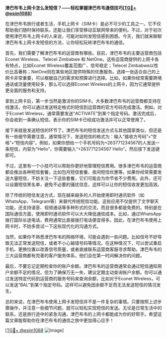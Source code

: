 **津巴布韦上网卡怎么发短信？——轻松掌握津巴布韦通信技巧[[TG💪+ @esim1088](https://t.me/s/esim1088)]**

在津巴布韦旅行或者生活，手机上网卡（SIM卡）是必不可少的工具之一。它不仅帮助我们随时保持联系，还能让我们享受移动互联网带来的便利。不过，对于初次使用津巴布韦上网卡的人来说，可能对如何发短信感到困惑。今天，我们就来聊聊津巴布韦上网卡发短信的方法，让你轻松玩转津巴布韦的通信。

首先，我们需要了解津巴布韦的运营商有哪些。目前，津巴布韦的主要运营商包括 Econet Wireless、Telecel Zimbabwe 和 NetOne。这些运营商提供的上网卡各有特点，比如Econet Wireless覆盖范围广、信号稳定；Telecel Zimbabwe以性价比高著称；NetOne则在某些地区提供特殊的优惠服务。选择一张适合自己的上网卡非常重要，可以根据自己的需求和预算进行选择。比如，如果你经常需要跨境通话或流量使用较多，那么可以选择Econet Wireless的上网卡，因为它通常提供更全面的服务和支持。

拿到上网卡后，第一步当然是激活你的SIM卡。大多数津巴布韦的运营商都支持在线激活，你可以通过发送特定格式的短信到运营商的官方号码完成激活。例如，对于Econet Wireless，通常需要发送“ACTIVATE”到某个指定号码。激活完成后，你会收到一条确认短信，表示你的SIM卡已经成功激活并可以正常使用了。

接下来就是发送短信的环节了。津巴布韦的短信发送方式与其他国家类似，但还是有一些细节需要注意。通常情况下，发送短信的格式为：输入“接收方号码”+“空格”+“短信内容”。例如，如果你想给一个手机号码为+263771234567的人发送一条短信，内容为“Hello”，你需要输入“+263771234567 Hello”。然后按下发送键即可。

不过，这里有一个小技巧可以帮助你更好地管理短信费用。很多津巴布韦的运营商都会推出各种短信套餐，比如包月短信套餐、夜间短信优惠等。如果你经常需要发送大量短信，不妨关注一下这些套餐，它们可能会为你节省不少费用。此外，还可以设置短信黑名单，避免不必要的骚扰信息，这样可以让你的短信收发更加高效。

除了传统的短信发送方式，现在越来越多的人开始使用即时通讯软件（如WhatsApp、Telegram等）来替代传统短信功能。这些应用不仅提供了文字聊天功能，还支持语音、视频通话等多种形式的交流，而且很多都是免费的。特别是在国际通信方面，使用即时通讯软件可以大大降低通信成本。比如，通过WhatsApp拨打国际长途电话，费用通常比直接拨打电话便宜得多。因此，在津巴布韦使用上网卡时，不妨多尝试一下这些现代化的沟通方式。

当然，如果你不熟悉津巴布韦的网络环境，可能会遇到一些问题。比如信号不好导致无法正常发送短信，或者不小心输错号码等情况。在这种情况下，可以尝试重启手机、更换位置以改善信号质量，或者直接联系运营商客服寻求帮助。津巴布韦的三大运营商都有完善的客户服务体系，他们会在第一时间解决你的问题。

最后，不要忘记定期检查你的账户余额。津巴布韦的运营商通常会通过短信通知用户余额不足的情况，但为了确保万无一失，建议定期主动查询账户余额。你可以通过发送特定代码到运营商的服务号码来查询余额，比如对于Econet Wireless，可以发送“BAL”到某个指定号码。这样可以避免因余额不足而无法发送短信的情况发生。

总的来说，在津巴布韦使用上网卡发短信并不是一件复杂的事情。只要按照上述步骤操作，并注意一些细节问题，就可以轻松实现短信的发送。无论是日常生活中的联系，还是旅行途中的紧急沟通，津巴布韦的上网卡都能成为你的好帮手。希望这篇文章能帮助你在津巴布韦的通信之旅中更加得心应手！

[[TG💪+ @esim1088](https://t.me/s/esim1088) ![Image](https://i.postimg.cc/4NQfJmqS/Snipaste-2025-05-13-00-14-12.png)]